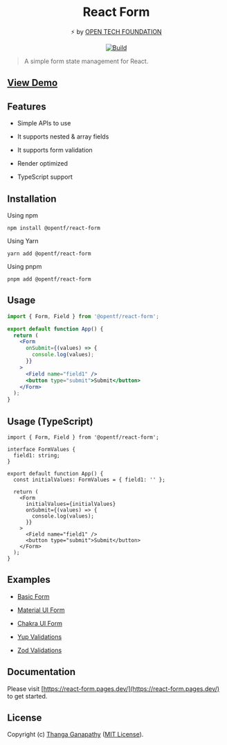 <div align="center">

# React Form

⚡ by [OPEN TECH FOUNDATION](https://open-tech-foundation.pages.dev/)

[![Build](https://github.com/open-tech-foundation/react-form/actions/workflows/build.yml/badge.svg)](https://github.com/open-tech-foundation/react-form/actions/workflows/build.yml)

</div>

> A simple form state management for React.

## [View Demo](https://react-form.pages.dev/#demo)

## Features

- Simple APIs to use

- It supports nested & array fields

- It supports form validation

- Render optimized

- TypeScript support

## Installation

Using npm

```shell
npm install @opentf/react-form
```

Using Yarn

```shell
yarn add @opentf/react-form
```

Using pnpm

```shell
pnpm add @opentf/react-form
```

## Usage

```jsx
import { Form, Field } from '@opentf/react-form';

export default function App() {
  return (
    <Form
      onSubmit={(values) => {
        console.log(values);
      }}
    >
      <Field name="field1" />
      <button type="submit">Submit</button>
    </Form>
  );
}
```

## Usage (TypeScript)

```tsx
import { Form, Field } from '@opentf/react-form';

interface FormValues {
  field1: string;
}

export default function App() {
  const initialValues: FormValues = { field1: '' };

  return (
    <Form
      initialValues={initialValues}
      onSubmit={(values) => {
        console.log(values);
      }}
    >
      <Field name="field1" />
      <button type="submit">Submit</button>
    </Form>
  );
}
```

## Examples

- [Basic Form](https://react-form.pages.dev/Examples/basic-form)

- [Material UI Form](https://react-form.pages.dev/Examples/mui-form)

- [Chakra UI Form](https://react-form.pages.dev/Examples/chakra-ui-form)

- [Yup Validations](https://react-form.pages.dev/Examples/yup-validations)

- [Zod Validations](https://react-form.pages.dev/Examples/zod-validations)

## Documentation

Please visit [https://react-form.pages.dev/](https://react-form.pages.dev/) to get started.

## License

Copyright (c) [Thanga Ganapathy](https://github.com/Thanga-Ganapathy) ([MIT License](./LICENSE)).
